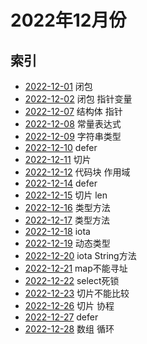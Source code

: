 # 2022年12月份

## 索引

- [2022-12-01](./01/README.md) 闭包
- [2022-12-02](./02/README.md) 闭包 指针变量
- [2022-12-07](./07/README.md) 结构体 指针
- [2022-12-08](./08/README.md) 常量表达式
- [2022-12-09](./09/README.md) 字符串类型
- [2022-12-10](./10/README.md) defer
- [2022-12-11](./11/README.md) 切片
- [2022-12-12](./12/README.md) 代码块 作用域
- [2022-12-14](./14/README.md) defer
- [2022-12-15](./15/README.md) 切片 len
- [2022-12-16](./16/README.md) 类型方法
- [2022-12-17](./17/README.md) 类型方法
- [2022-12-18](./18/README.md) iota
- [2022-12-19](./19/README.md) 动态类型
- [2022-12-20](./20/README.md) iota String方法
- [2022-12-21](./21/README.md) map不能寻址
- [2022-12-22](./22/README.md) select死锁
- [2022-12-23](./23/README.md) 切片不能比较
- [2022-12-26](./26/README.md) 切片 协程
- [2022-12-27](./27/README.md) defer
- [2022-12-28](./28/README.md) 数组 循环

